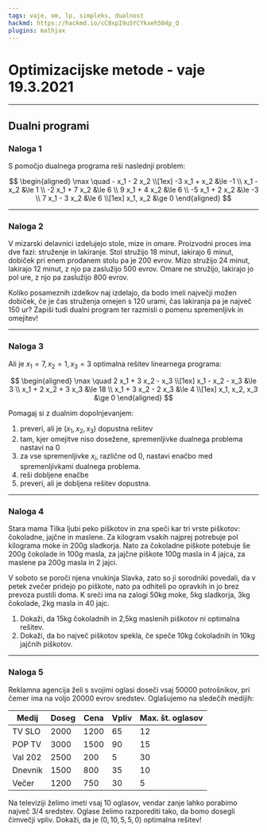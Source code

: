 ```yaml
---
tags: vaje, om, lp, simpleks, dualnost
hackmd: https://hackmd.io/cC8xpI9uSYCYkxeh504p_Q
plugins: mathjax
---
```

# Optimizacijske metode - vaje 19.3.2021

---

## Dualni programi

### Naloga 1

S pomočjo dualnega programa reši naslednji problem:

$$
\begin{aligned}
\max \quad - x_1 - 2 x_2 \\[1ex]
-3 x_1 + x_2 &\le -1 \\
x_1 - x_2 &\le 1 \\
-2 x_1 + 7 x_2 &\le 6 \\
9 x_1 + 4 x_2 &\le 6 \\
-5 x_1 + 2 x_2 &\le -3 \\
7 x_1 - 3 x_2 &\le 6 \\[1ex]
x_1, x_2 &\ge 0
\end{aligned}
$$

---

### Naloga 2

V mizarski delavnici izdelujejo stole, mize in omare. Proizvodni proces ima dve fazi: struženje in lakiranje. Stol stružijo 18 minut, lakirajo 6 minut, dobiček pri enem prodanem stolu pa je 200 evrov. Mizo stružijo 24 minut, lakirajo 12 minut, z njo pa zaslužijo 500 evrov. Omare ne stružijo, lakirajo jo pol ure, z njo pa zaslužijo 800 evrov.

Koliko posameznih izdelkov naj izdelajo, da bodo imeli največji možen dobiček, če je čas struženja omejen s 120 urami, čas lakiranja pa je največ 150 ur? Zapiši tudi dualni program ter razmisli o pomenu spremenljivk in omejitev!

---

### Naloga 3

Ali je ${x_1} = 7, {x_2} = 1, {x_3} = 3$ optimalna rešitev linearnega programa:

$$
\begin{aligned}
\max \quad 2 x_1 + 3 x_2 - x_3 \\[1ex]
x_1 - x_2 - x_3 &\le 3 \\
x_1 + 2 x_2 + 3 x_3 &\le 18 \\
x_1 + 3 x_2 - 2 x_3 &\le 4 \\[1ex]
x_1, x_2, x_3 &\ge 0
\end{aligned}
$$

Pomagaj si z dualnim dopolnjevanjem:

1. preveri, ali je $({x_1}, {x_2}, {x_3})$ dopustna rešitev
2. tam, kjer omejitve niso dosežene, spremenljivke dualnega problema nastavi na $0$
3. za vse spremenljivke ${x_i}$, različne od $0$, nastavi enačbo med spremenljivkami dualnega problema.
4. reši dobljene enačbe
5. preveri, ali je dobljena rešitev dopustna.

---

### Naloga 4

Stara mama Tilka ljubi peko piškotov in zna speči kar tri vrste piškotov: čokoladne, jajčne in maslene. Za kilogram vsakih najprej potrebuje pol kilograma moke in 200g sladkorja. Nato za čokoladne piškote potebuje še 200g čokolade in 100g masla, za jajčne piškote 100g masla in 4 jajca, za maslene pa 200g masla in 2 jajci.

V soboto se poroči njena vnukinja Slavka, zato so ji sorodniki povedali, da v petek zvečer pridejo po piškote, nato pa odhiteli po opravkih in jo brez prevoza pustili doma. K sreči ima na zalogi 50kg moke, 5kg sladkorja, 3kg čokolade, 2kg masla in 40 jajc.

1. Dokaži, da 15kg čokoladnih in 2,5kg maslenih piškotov ni optimalna rešitev.
2. Dokaži, da bo največ piškotov spekla, če speče 10kg čokoladnih in 10kg jajčnih piškotov. 

---

### Naloga 5

Reklamna agencija želi s svojimi oglasi doseči vsaj 50000 potrošnikov, pri čemer ima
na voljo 20000 evrov sredstev. Oglašujemo na sledečih medijih:

| Medij   | Doseg | Cena | Vpliv | Max. št. oglasov |
| ------- | ----- | ---- | ----- | ---------------- |
| TV SLO  |  2000 | 1200 |    65 | 12 |
| POP TV  |  3000 | 1500 |    90 | 15 |
| Val 202 |  2500 |  200 |     5 | 30 |
| Dnevnik |  1500 |  800 |    35 | 10 |
| Večer   |  1200 |  750 |    30 |  5 |

Na televiziji želimo imeti vsaj 10 oglasov, vendar zanje lahko porabimo največ 3/4 sredstev.
Oglase želimo razporediti tako, da bomo dosegli čimvečji vpliv. Dokaži, da je
$(0, 10, 5, 5, 0)$ optimalna rešitev!
